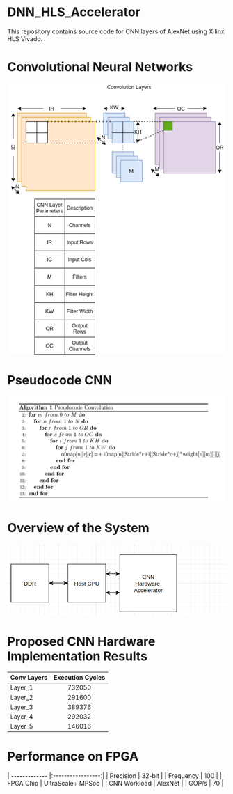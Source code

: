 # DNN_HLS_Accelerator
This repository contains source code for CNN layers of AlexNet  using Xilinx HLS Vivado.
# Convolutional Neural Networks
![plot](./cnn_page5.png)
# Pseudocode CNN
![plot](./algo_cnn.png)
# Overview of the System
![plot](./overview.png)
# Proposed CNN Hardware Implementation Results
| Conv Layers   | Execution Cycles  |
| ------------- |:-----------------:| 
| Layer_1       | 732050            |
| Layer_2       | 291600            | 
| Layer_3       | 389376            |
| Layer_4       | 292032            |
| Layer_5       | 146016            |
# Performance on FPGA 
| ------------- |:-----------------:| 
| Precision     | 32-bit            |
| Frequency     | 100               | 
| FPGA Chip     | UltraScale+ MPSoc |
| CNN Workload  | AlexNet           |
| GOP/s         | 70                | 

